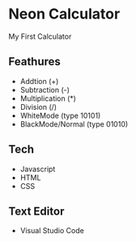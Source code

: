 # Neon Calculator
My First Calculator 

## Feathures
- Addtion (+)
- Subtraction (-)
- Multiplication (*)
- Division (/)
- WhiteMode (type 10101)
- BlackMode/Normal (type 01010)

## Tech
- Javascript
- HTML
- CSS

## Text Editor
- Visual Studio Code
